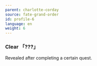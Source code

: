```yaml
---
parent: charlotte-corday
source: fate-grand-order
id: profile-6
language: en
weight: 6
---
```


### Clear 「???」

Revealed after completing a certain quest.
